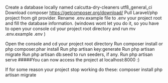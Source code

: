 Create a database locally named calcutta-dry-cleaners utf8_general_ci
Download composer https://getcomposer.org/download/
Pull Laravel/php project from git provider.
Rename .env.example file to .env your project root and fill the database information. (windows wont let you do it, so you have to open your console cd your project root directory and run mv .env.example .env )

Open the console and cd your project root directory
Run composer install or php composer.phar install
Run php artisan key:generate
Run php artisan migrate
Run php artisan db:seed to run seeders, if any.
Run php artisan serve
#####You can now access the project at localhost:8000 :)

If for some reason your project stop working do these:
composer install
php artisan migrate
